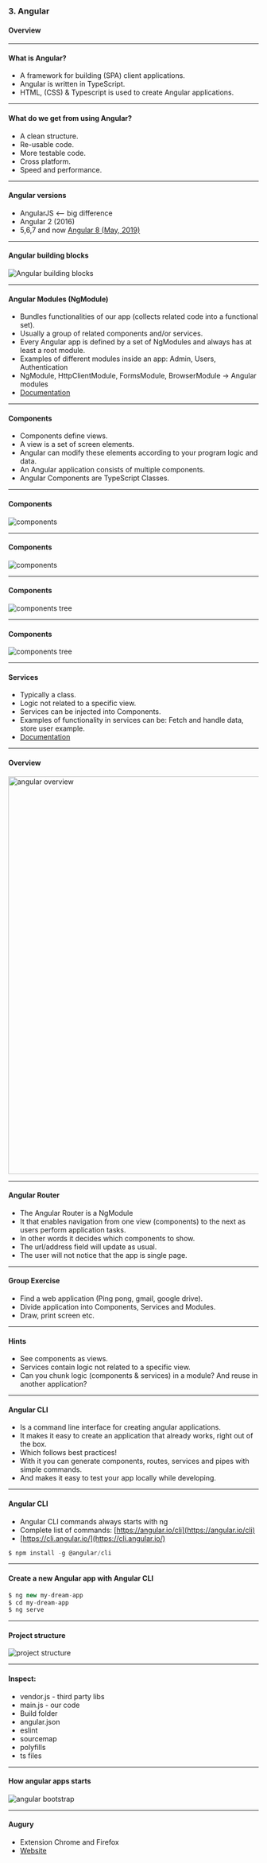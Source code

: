 ### 3. Angular</h3>
#### Overview</h5>


---


#### What is Angular?

* A framework for building (SPA) client applications.
* Angular is written in TypeScript.
* HTML, (CSS) & Typescript is used to create Angular applications.

---


#### What do we get from using Angular?

* A clean structure.
* Re-usable code.
* More testable code.
* Cross platform.
* Speed and performance.


---

#### Angular versions

* AngularJS <— big difference
* Angular 2 (2016)
* 5,6,7 and now <a href="https://angular.io/" target="_blank">Angular 8 (May, 2019)</a>


---


#### Angular building blocks
<img src="new/new-structure/media/angular-images/angular-3/blocks.png" alt="Angular building blocks">


---

#### Angular Modules (NgModule)

* Bundles functionalities of our app (collects related code into a functional set).
* Usually a group of related components and/or services.
* Every Angular app is defined by a set of NgModules and always has at least a root module.
* Examples of different modules inside an app: Admin, Users, Authentication
* NgModule, HttpClientModule, FormsModule, BrowserModule -> Angular modules
* <a href="https://angular.io/guide/architecture-modules" target="_blank">Documentation</a>


---

#### Components

* Components define views. 
* A view is a set of screen elements.
* Angular can modify these elements according to your program logic and data.
* An Angular application consists of multiple components.
* Angular Components are TypeScript Classes.


---

#### Components
<img src="/media/angular-images/angular-3/components.png" alt="components">


---

#### Components
<img src="/media/angular-images/angular-3/components2.png" alt="components">


---

#### Components
<img src="/media/angular-images/angular-3/component3.png" alt="components tree">


---

#### Components
<img src="/media/angular-images/angular-3/componentTree.png" alt="components tree">


---


#### Services

* Typically a class.
* Logic not related to a specific view.
* Services can be injected into Components.
* Examples of functionality in services can be: Fetch and handle data, store user example.
* <a href="https://angular.io/guide/architecture-services" target="_blank">Documentation</a>


---

#### Overview
<img style="width: 800px" src="/media/angular-images/angular-3/angularoverview.png" alt="angular overview">


---

#### Angular Router

* The Angular Router is a NgModule
* It that enables navigation from one view (components) to the next as users perform application tasks.
* In other words it decides which components to show.
* The url/address field will update as usual.
* The user will not notice that the app is single page.

---

#### Group Exercise

* Find a web application (Ping pong, gmail, google drive).
* Divide application into Components, Services and Modules.
* Draw, print screen etc.


---


#### Hints

* See components as views.
* Services contain logic not related to a specific view.
* Can you chunk logic (components & services) in a module? And reuse in another application?


---

#### Angular CLI

* Is a command line interface for creating angular applications.
* It makes it easy to create an application that already works, right out of the box.
* Which follows best practices!
* With it you can generate components, routes, services and pipes with simple commands.
* And makes it easy to test your app locally while developing.

---

####  Angular CLI

* Angular CLI commands always starts with ng 
* Complete list of commands: [https://angular.io/cli](https://angular.io/cli)
* [https://cli.angular.io/](https://cli.angular.io/)
				
```javascript
$ npm install -g @angular/cli
```


---
				
#### Create a new Angular app with Angular CLI

```javascript
$ ng new my-dream-app
$ cd my-dream-app
$ ng serve
```

---

#### Project structure
<img  src="/media/angular-images/angular-3/proj.png" alt="project structure">


---

#### Inspect:

* vendor.js - third party libs
* main.js - our code
* Build folder
* angular.json
* eslint
* sourcemap
* polyfills
* ts files

---

#### How angular apps starts
<img src="/media/angular-images/angular-3/angularstart.png" alt="angular bootstrap">


---

#### Augury

* Extension Chrome and Firefox
* <a href="https://augury.rangle.io/" target="_blank">Website</a>